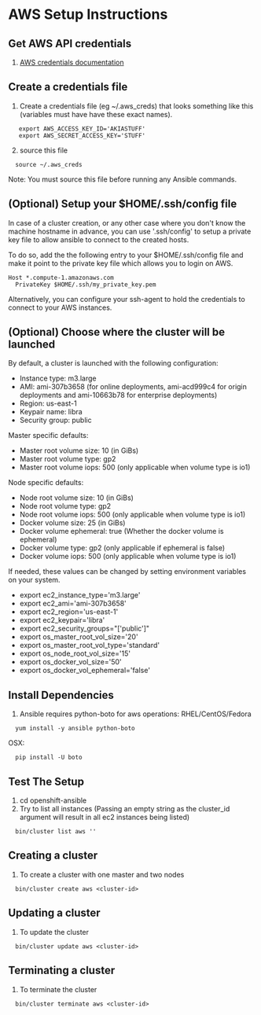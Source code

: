 
AWS Setup Instructions
======================

Get AWS API credentials
-----------------------
1. [AWS credentials documentation](http://docs.aws.amazon.com/AWSSimpleQueueService/latest/SQSGettingStartedGuide/AWSCredentials.html)


Create a credentials file
-------------------------
1. Create a credentials file (eg ~/.aws_creds) that looks something like this (variables must have have these exact names).
```
   export AWS_ACCESS_KEY_ID='AKIASTUFF'
   export AWS_SECRET_ACCESS_KEY='STUFF'
```
2. source this file
```
  source ~/.aws_creds
```
Note: You must source this file before running any Ansible commands.


(Optional) Setup your $HOME/.ssh/config file
-------------------------------------------
In case of a cluster creation, or any other case where you don't know the machine hostname in advance, you can use '.ssh/config'
to setup a private key file to allow ansible to connect to the created hosts.

To do so, add the the following entry to your $HOME/.ssh/config file and make it point to the private key file which allows you to login on AWS.
```
Host *.compute-1.amazonaws.com
  PrivateKey $HOME/.ssh/my_private_key.pem
```

Alternatively, you can configure your ssh-agent to hold the credentials to connect to your AWS instances.

(Optional) Choose where the cluster will be launched
----------------------------------------------------

By default, a cluster is launched with the following configuration:

- Instance type: m3.large
- AMI: ami-307b3658 (for online deployments, ami-acd999c4 for origin deployments and ami-10663b78 for enterprise deployments)
- Region: us-east-1
- Keypair name: libra
- Security group: public

Master specific defaults:
- Master root volume size: 10 (in GiBs)
- Master root volume type: gp2
- Master root volume iops: 500 (only applicable when volume type is io1)

Node specific defaults:
- Node root volume size: 10 (in GiBs)
- Node root volume type: gp2
- Node root volume iops: 500 (only applicable when volume type is io1)
- Docker volume size: 25 (in GiBs)
- Docker volume ephemeral: true (Whether the docker volume is ephemeral)
- Docker volume type: gp2 (only applicable if ephemeral is false)
- Docker volume iops: 500 (only applicable when volume type is io1)

If needed, these values can be changed by setting environment variables on your system.

- export ec2_instance_type='m3.large'
- export ec2_ami='ami-307b3658'
- export ec2_region='us-east-1'
- export ec2_keypair='libra'
- export ec2_security_groups="['public']"
- export os_master_root_vol_size='20'
- export os_master_root_vol_type='standard'
- export os_node_root_vol_size='15'
- export os_docker_vol_size='50'
- export os_docker_vol_ephemeral='false'

Install Dependencies
--------------------
1. Ansible requires python-boto for aws operations:
RHEL/CentOS/Fedora
```
  yum install -y ansible python-boto
```
OSX:
```
  pip install -U boto
```


Test The Setup
--------------
1. cd openshift-ansible
1. Try to list all instances (Passing an empty string as the cluster_id
argument will result in all ec2 instances being listed)
```
  bin/cluster list aws ''
```

Creating a cluster
------------------
1. To create a cluster with one master and two nodes
```
  bin/cluster create aws <cluster-id>
```

Updating a cluster
---------------------
1. To update the cluster
```
  bin/cluster update aws <cluster-id>
```

Terminating a cluster
---------------------
1. To terminate the cluster
```
  bin/cluster terminate aws <cluster-id>
```
